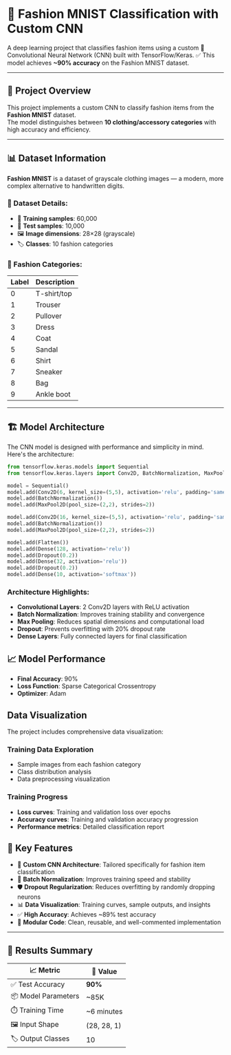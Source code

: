 # 👗 Fashion MNIST Classification with Custom CNN

A deep learning project that classifies fashion items using a custom 🧠 Convolutional Neural Network (CNN) built with TensorFlow/Keras.
✅ This model achieves **~90% accuracy** on the Fashion MNIST dataset.

---

## 🎯 Project Overview

This project implements a custom CNN to classify fashion items from the **Fashion MNIST** dataset.  
The model distinguishes between **10 clothing/accessory categories** with high accuracy and efficiency.

---

## 📊 Dataset Information

**Fashion MNIST** is a dataset of grayscale clothing images — a modern, more complex alternative to handwritten digits.

### 🔢 Dataset Details:
- 🧵 **Training samples**: 60,000  
- 🧪 **Test samples**: 10,000  
- 🖼️ **Image dimensions**: 28×28 (grayscale)  
- 🏷️ **Classes**: 10 fashion categories

### 🧾 Fashion Categories:
| Label | Description   |
|-------|---------------|
| 0     | T-shirt/top   |
| 1     | Trouser       |
| 2     | Pullover      |
| 3     | Dress         |
| 4     | Coat          |
| 5     | Sandal        |
| 6     | Shirt         |
| 7     | Sneaker       |
| 8     | Bag           |
| 9     | Ankle boot    |

---

## 🏗️ Model Architecture

The CNN model is designed with performance and simplicity in mind. Here's the architecture:

```python
from tensorflow.keras.models import Sequential
from tensorflow.keras.layers import Conv2D, BatchNormalization, MaxPool2D, Flatten, Dense, Dropout

model = Sequential()
model.add(Conv2D(6, kernel_size=(5,5), activation='relu', padding='same', input_shape=(28,28,1)))
model.add(BatchNormalization())
model.add(MaxPool2D(pool_size=(2,2), strides=2))

model.add(Conv2D(16, kernel_size=(5,5), activation='relu', padding='same'))
model.add(BatchNormalization())
model.add(MaxPool2D(pool_size=(2,2), strides=2))

model.add(Flatten())
model.add(Dense(128, activation='relu'))
model.add(Dropout(0.2))
model.add(Dense(32, activation='relu'))
model.add(Dropout(0.2))
model.add(Dense(10, activation='softmax'))
```
### Architecture Highlights:
- **Convolutional Layers**: 2 Conv2D layers with ReLU activation
- **Batch Normalization**: Improves training stability and convergence
- **Max Pooling**: Reduces spatial dimensions and computational load
- **Dropout**: Prevents overfitting with 20% dropout rate
- **Dense Layers**: Fully connected layers for final classification

## 📈 Model Performance

- **Final Accuracy**: 90%
- **Loss Function**: Sparse Categorical Crossentropy
- **Optimizer**: Adam

## Data Visualization

The project includes comprehensive data visualization:

### Training Data Exploration
- Sample images from each fashion category
- Class distribution analysis
- Data preprocessing visualization

### Training Progress
- **Loss curves**: Training and validation loss over epochs
- **Accuracy curves**: Training and validation accuracy progression
- **Performance metrics**: Detailed classification report

## 🌟 Key Features

- 🧠 **Custom CNN Architecture**: Tailored specifically for fashion item classification  
- 🧪 **Batch Normalization**: Improves training speed and stability  
- 🛡️ **Dropout Regularization**: Reduces overfitting by randomly dropping neurons  
- 📊 **Data Visualization**: Training curves, sample outputs, and insights  
- ✅ **High Accuracy**: Achieves ~89% test accuracy  
- 🧱 **Modular Code**: Clean, reusable, and well-commented implementation  

---

## 📌 Results Summary

| 📈 Metric            | 🔢 Value       |
|----------------------|----------------|
| ✅ Test Accuracy      | **90%**        |
| 📦 Model Parameters   | ~85K           |
| ⏱️ Training Time      | ~6 minutes    |
| 🖼️ Input Shape        | (28, 28, 1)    |
| 🏷️ Output Classes     | 10             |

